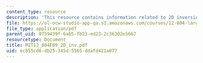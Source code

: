 ```yaml
---
content_type: resource
description: 'This resource contains information related to 2D inversion. '
file: https://ol-ocw-studio-app-qa.s3.amazonaws.com/courses/12-804-large-scale-flow-dynamics-lab-fall-2009/ec855cd6db25345d5565ddafd421a077_MIT12_804F09_2D_inv.pdf
file_type: application/pdf
parent_uid: 0759439f-6ab5-fb23-ed23-2c36302e5667
resourcetype: Document
title: MIT12_804F09_2D_inv.pdf
uid: ec855cd6-db25-345d-5565-ddafd421a077
---
```

